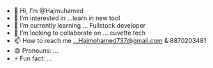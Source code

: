 - 👋 Hi, I’m @Hajmuhamed
- 👀 I’m interested in ...learn in new tool
- 🌱 I’m currently learning ... Fullstock developer
- 💞️ I’m looking to collaborate on ....cuvette.tech
- 📫 How to reach me ...Hajmohamed737@gmail.com & 8870203481
- 😄 Pronouns: ...
- ⚡ Fun fact: ...

<!---
Hajmuhamed/Hajmuhamed is a ✨ special ✨ repository because its `README.md` (this file) appears on your GitHub profile.
You can click the Preview link to take a look at your changes.
--->
